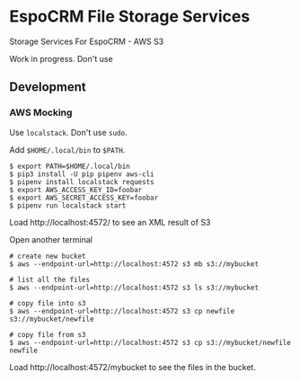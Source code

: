 # EspoCRM File Storage Services

Storage Services For EspoCRM - AWS S3

Work in progress. Don't use

## Development

### AWS Mocking

Use `localstack`. Don't use `sudo`.

Add `$HOME/.local/bin` to `$PATH`.

```console
$ export PATH=$HOME/.local/bin
$ pip3 install -U pip pipenv aws-cli
$ pipenv install localstack requests
$ export AWS_ACCESS_KEY_ID=foobar
$ export AWS_SECRET_ACCESS_KEY=foobar
$ pipenv run localstack start
```

Load http://localhost:4572/ to see an XML result of S3

Open another terminal

```console
# create new bucket
$ aws --endpoint-url=http://localhost:4572 s3 mb s3://mybucket

# list all the files
$ aws --endpoint-url=http://localhost:4572 s3 ls s3://mybucket

# copy file into s3
$ aws --endpoint-url=http://localhost:4572 s3 cp newfile s3://mybucket/newfile

# copy file from s3
$ aws --endpoint-url=http://localhost:4572 s3 cp s3://mybucket/newfile newfile
```

Load http://localhost:4572/mybucket to see the files in the bucket.
